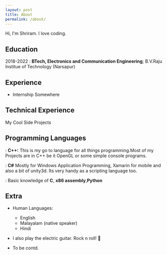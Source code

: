 ```yaml
---
layout: post
title: About
permalink: /about/
---
```

Hi, I'm Shriram. I love coding.

Education
---------
2018-2022
:   **BTech, Electronics and Communication Engineering**;
B.V.Raju Institue of Technology (Narsapur)

Experience
----------
 * Internship Somewhere
 
Technical Experience
--------------------

My Cool Side Projects

Programming Languages
----------------------

   :   **C++:** This is my go to language for all things programming.Most
    of my Projects are in C++ be it OpenGL or some simple console programs.
    
    

   :   **C#** Mostly for Windows Application Programming, Xamarin for mobile
    and also a bit of unity3d. Its very handy as a scripting language too.


   :     Basic knowledge of **C**, **x86 assembly**,**Python**

[ref]: https://github.com/notshriram

Extra
----------------------------------------

* Human Languages:

     * English 
     * Malayalam (native speaker)
     * Hindi

* I also play the electric guitar. Rock n roll! :metal:

* To be contd.
